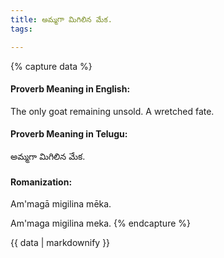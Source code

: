 ```yaml
---
title: అమ్మగా మిగిలిన మేక.
tags:

---
```


{% capture data %}
#### Proverb Meaning in English:
The only goat remaining unsold.
A wretched fate.

#### Proverb Meaning in Telugu:
అమ్మగా మిగిలిన మేక.

#### Romanization:
Am'magā migilina mēka.

Am'maga migilina meka.
{% endcapture %}

{{ data | markdownify }}

